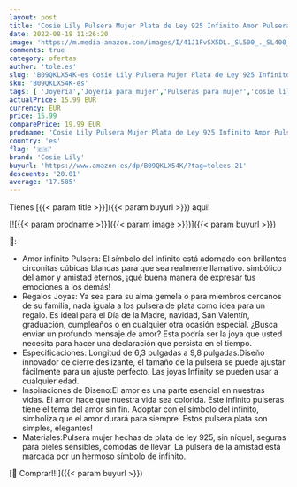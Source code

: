 ```yaml
---
layout: post
title: 'Cosie Lily Pulsera Mujer Plata de Ley 925 Infinito Amor Pulseras de Zirconia Cúbica Corazón Joyería Regalos Cumpleaño para Madre Novia Esposa'
date: 2022-08-18 11:26:20
image: 'https://m.media-amazon.com/images/I/41J1FvSX5DL._SL500_._SL400_.jpg'
comments: true
category: ofertas
author: 'tole.es'
slug: 'B09QKLX54K-es Cosie Lily Pulsera Mujer Plata de Ley 925 Infinito Amor...'
sku: 'B09QKLX54K-es'
tags: [ 'Joyería','Joyería para mujer','Pulseras para mujer','cosie lily','de','ley','plata','🇪🇸', ]
actualPrice: 15.99 EUR
currency: EUR
price: 15.99
comparePrice: 19.99 EUR
prodname: 'Cosie Lily Pulsera Mujer Plata de Ley 925 Infinito Amor Pulseras de Zirconia Cúbica Corazón Joyería Regalos Cumpleaño para Madre Novia Esposa'
country: 'es'
flag: '🇪🇸'
brand: 'Cosie Lily'
buyurl: 'https://www.amazon.es/dp/B09QKLX54K/?tag=tolees-21'
descuento: '20.01'
average: '17.585'
---
```


Tienes [{{< param title >}}]({{< param buyurl >}}) aqui!

[![{{< param prodname >}}]({{< param image >}})]({{< param buyurl >}})

🔎:

- Amor infinito Pulsera: El símbolo del infinito está adornado con brillantes circonitas cúbicas blancas para que sea realmente llamativo. simbólico del amor y amistad eternos, ¡qué buena manera de expresar tus emociones a los demás!
- Regalos Joyas: Ya sea para su alma gemela o para miembros cercanos de su familia, nada iguala a los pulsera de plata como idea para un regalo. Es ideal para el Día de la Madre, navidad, San Valentín, graduación, cumpleaños o en cualquier otra ocasión especial. ¿Busca enviar un profundo mensaje de amor? Esta podría ser la joya que usted necesita para hacer una declaración que persista en el tiempo.
- Especificaciones: Longitud de 6,3 pulgadas a 9,8 pulgadas.Diseño innovador de cierre deslizante, el tamaño de la pulsera se puede ajustar fácilmente para un ajuste perfecto. Las joyas Infinity se pueden usar a cualquier edad.
- Inspiraciones de Diseno:El amor es una parte esencial en nuestras vidas. El amor hace que nuestra vida sea colorida. Este infinito pulseras tiene el tema del amor sin fin. Adoptar con el símbolo del infinito, simboliza que el amor durará para siempre. Estos pulsera plata son simples, elegantes!
- Materiales:Pulsera mujer hechas de plata de ley 925, sin níquel, seguras para pieles sensibles, cómodas de llevar. La pulsera de la amistad está marcada por un hermoso símbolo de infinito.

[🛒 Comprar!!!]({{< param buyurl >}})
